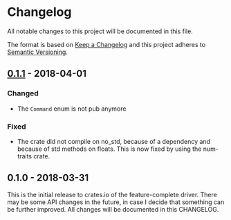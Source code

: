 # Changelog

All notable changes to this project will be documented in this file.

The format is based on [Keep a Changelog](http://keepachangelog.com/en/1.0.0/)
and this project adheres to [Semantic Versioning](http://semver.org/spec/v2.0.0.html).

## [0.1.1] - 2018-04-01

### Changed

- The `Command` enum is not pub anymore

### Fixed

- The crate did not compile on no_std, because of a dependency and because of
  std methods on floats. This is now fixed by using the num-traits crate.

## 0.1.0 - 2018-03-31

This is the initial release to crates.io of the feature-complete driver. There
may be some API changes in the future, in case I decide that something can be
further improved. All changes will be documented in this CHANGELOG.

[0.1.1]: https://github.com/dbrgn/sgp30-rs/compare/v0.1.0...v0.1.1
